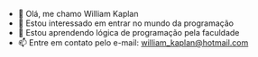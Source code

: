 - 👋 Olá, me chamo William Kaplan
- 👀 Estou interessado em entrar no mundo da programação 
- 🌱 Estou aprendendo lógica de programação pela faculdade
- 📫 Entre em contato pelo e-mail: william_kaplan@hotmail.com

<!---
william-kaplan/william-kaplan is a ✨ special ✨ repository because its `README.md` (this file) appears on your GitHub profile.
You can click the Preview link to take a look at your changes.
--->
